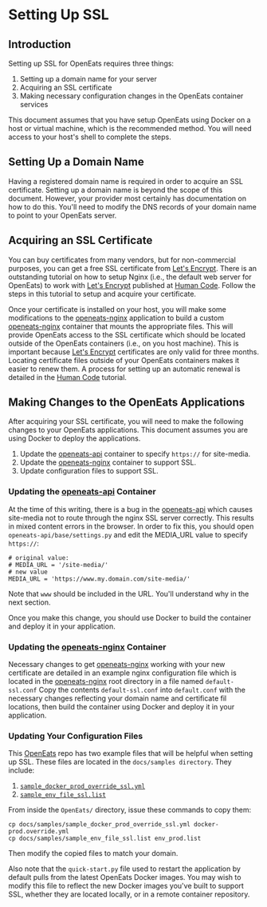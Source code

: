 # Setting Up SSL

## Introduction

Setting up SSL for OpenEats requires three things:

1) Setting up a domain name for your server
2) Acquiring an SSL certificate
3) Making necessary configuration changes in the OpenEats container services

This document assumes that you have setup OpenEats using Docker on a host or virtual machine, which is the recommended method. You will need access to your host's shell to complete the steps.

## Setting Up a Domain Name

Having a registered domain name is required in order to acquire an SSL certificate. Setting up a domain name is beyond the scope of this document. However, your provider most certainly has documentation on how to do this. You'll need to modify the DNS records of your domain name to point to your OpenEats server.

## Acquiring an SSL Certificate

You can buy certificates from many vendors, but for non-commercial purposes, you can get a free SSL certificate from [Let's Encrypt](https://letsencrypt.org/). There is an outstanding tutorial on how to setup Nginx (i.e., the default web server for OpenEats) to work with [Let's Encrypt](https://letsencrypt.org/) published at [Human Code](https://www.humankode.com/ssl/how-to-set-up-free-ssl-certificates-from-lets-encrypt-using-docker-and-nginx). Follow the steps in this tutorial to setup and acquire your certificate. 

Once your certificate is installed on your host, you will make some modifications to the [openeats-nginx](https://github.com/open-eats/openeats-nginx) application to build a custom [openeats-nginx](https://github.com/open-eats/openeats-nginx)  container that mounts the appropriate files. This will provide OpenEats access to the SSL certificate which should be located outside of the OpenEats containers (i.e., on you host machine). This is important because [Let's Encrypt](https://letsencrypt.org/) certificates are only valid for three months. Locating certificate files outside of your OpenEats containers makes it easier to renew them. A process for setting up an automatic renewal is detailed in the [Human Code](https://www.humankode.com/ssl/how-to-set-up-free-ssl-certificates-from-lets-encrypt-using-docker-and-nginx) tutorial.

## Making Changes to the OpenEats Applications

After acquiring your SSL certificate, you will need to make the following changes to your OpenEats applications. This document assumes you are using Docker to deploy the applications.
1) Update the [openeats-api](https://github.com/open-eats/openeats-api) container to specify `https://` for site-media.
2) Update the [openeats-nginx](https://github.com/open-eats/openeats-nginx) container to support SSL.
3) Update configuration files to support SSL.

### Updating the [openeats-api](https://github.com/open-eats/openeats-api) Container

At the time of this writing, there is a bug in the [openeats-api](https://github.com/open-eats/openeats-api) which causes site-media not to route through the nginx SSL server correctly. This results in mixed content errors in the browser. In order to fix this, you should open `openeats-api/base/settings.py` and edit the MEDIA_URL value to specify `https://`:

```
# original value:
# MEDIA_URL = '/site-media/'
# new value 
MEDIA_URL = 'https://www.my.domain.com/site-media/'
```
Note that `www` should be included in the URL. You'll understand why in the next section. 

Once you make this change, you should use Docker to build the container and deploy it in your application.

### Updating the [openeats-nginx](https://github.com/open-eats/openeats-nginx) Container

Necessary changes to get [openeats-nginx](https://github.com/open-eats/openeats-nginx)  working with your new certificate are detailed in an example nginx configuration file which is located in the [openeats-nginx](https://github.com/open-eats/openeats-nginx) root directory in a file named `default-ssl.conf` Copy the contents `default-ssl.conf` into `default.conf` with the necessary changes reflecting your domain name and certificate fil locations, then build the container using Docker and deploy it in your application.

### Updating Your Configuration Files

This [OpenEats](https://github.com/open-eats/OpenEats) repo has two example files that will be helpful when setting up SSL. These files are located in the `docs/samples directory`. They include:

1) [`sample_docker_prod_override_ssl.yml`](samples/sample_docker_prod_override_ssl.yml)
2) [`sample_env_file_ssl.list`](samples/sample_env_file_ssl.list)

From inside the `OpenEats/` directory, issue these commands to copy them:
```
cp docs/samples/sample_docker_prod_override_ssl.yml docker-prod.override.yml
cp docs/samples/sample_env_file_ssl.list env_prod.list
```
Then modify the copied files to match your domain.

Also note that the `quick-start.py` file used to restart the application by default pulls from the latest OpenEats Docker images. You may wish to modify this file to reflect the new Docker images you've built to support SSL, whether they are located locally, or in a remote container repository.

